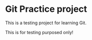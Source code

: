 # Git Practice project

This is a testing project for learning Git. 

This is for testing purposed only!